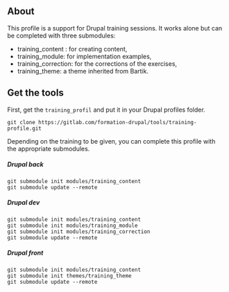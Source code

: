 ## About

This profile is a support for Drupal training sessions. It works alone but can be completed with three submodules: 

* training_content : for creating content,
* training_module: for implementation examples,
* training_correction: for the corrections of the exercises,
* training_theme: a theme inherited from Bartik.

## Get the tools 

First, get the `training_profil` and put it in your Drupal profiles folder. 

```
git clone https://gitlab.com/formation-drupal/tools/training-profile.git
```

Depending on the training to be given, you can complete this profile with the appropriate submodules.


##### Drupal back

```
git submodule init modules/training_content
git submodule update --remote
```

##### Drupal dev

```
git submodule init modules/training_content
git submodule init modules/training_module
git submodule init modules/training_correction
git submodule update --remote
```

##### Drupal front 

```
git submodule init modules/training_content
git submodule init themes/training_theme
git submodule update --remote
```
